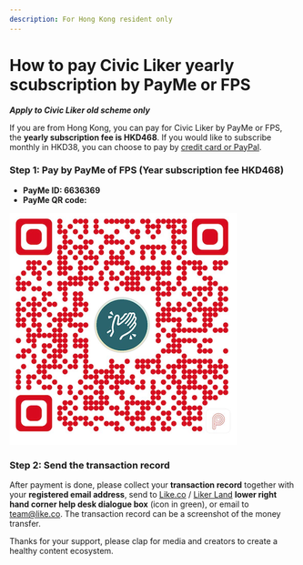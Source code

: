 ```yaml
---
description: For Hong Kong resident only
---
```


# How to pay Civic Liker yearly scubscription by PayMe or FPS

_**Apply to Civic Liker old scheme only**_

If you are from Hong Kong, you can pay for Civic Liker by PayMe or FPS, the **yearly subscription fee is HKD468**. If you would like to subscribe monthly in HKD38, you can choose to pay by [credit card or PayPal](https://liker.land/civic).

### Step 1: Pay by PayMe of FPS \(Year subscription fee HKD468\)

* **PayMe ID: 6636369**
* **PayMe QR code:**

![](../../.gitbook/assets/payme.png)

### **Step 2: Send the transaction record**

After payment is done, please collect your **transaction record** together with your **registered email address**, send to [Like.co](https://like.co/) / [Liker Land](https://liker.land/) **lower right hand corner help desk dialogue box** \(icon in green\), or email to [team@like.co](mailto:team@like.co). The transaction record can be a screenshot of the money transfer.

Thanks for your support, please clap for media and creators to create a healthy content ecosystem.

